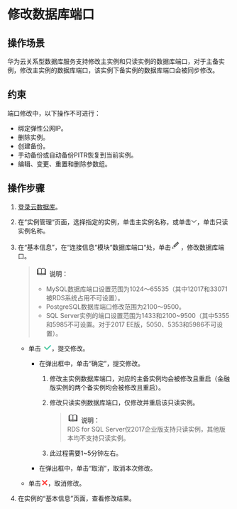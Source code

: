 # 修改数据库端口<a name="zh-cn_topic_change_database_port"></a>

## 操作场景<a name="section241540814823"></a>

华为云关系型数据库服务支持修改主实例和只读实例的数据库端口，对于主备实例，修改主实例的数据库端口，该实例下备实例的数据库端口会被同步修改。

## 约束<a name="section64561358181355"></a>

端口修改中，以下操作不可进行：

-   绑定弹性公网IP。
-   删除实例。
-   创建备份。
-   手动备份或自动备份PITR恢复到当前实例。
-   编辑、变更、重置和删除参数组。

## 操作步骤<a name="section45421719172826"></a>

1.  [登录云数据库](https://support.huaweicloud.com/qs-rds/rds_login.html)。
2.  在“实例管理“页面，选择指定的实例，单击主实例名称，或单击![](figures/下拉选择.png)，单击只读实例名称。
3.  在“基本信息”，在“连接信息“模块“数据库端口“处，单击![](figures/x-wc-file-zh-cn_image_0086557087.png)，修改数据库端口。

    >![](public_sys-resources/icon-note.gif) **说明：**   
    >-   MySQL数据库端口设置范围为1024～65535（其中12017和33071被RDS系统占用不可设置）。  
    >-   PostgreSQL数据库端口修改范围为2100～9500。  
    >-   SQL Server实例的端口设置范围为1433和2100\~9500（其中5355和5985不可设置。对于2017 EE版，5050、5353和5986不可设置）。  

    -   单击  ![](figures/端口提交.png)，提交修改。
        -   在弹出框中，单击“确定”，提交修改。
            1.  修改主实例数据库端口，对应的主备实例均会被修改且重启（金融版实例的两个备实例均会被修改且重启）。
            2.  修改只读实例数据库端口，仅修改并重启该只读实例。

                >![](public_sys-resources/icon-note.gif) **说明：**   
                >RDS for SQL Server仅2017企业版支持只读实例，其他版本均不支持只读实例。  

            3.  此过程需要1\~5分钟左右。

        -   在弹出框中，单击“取消”，取消本次修改。

    -   单击![](figures/取消02.png)，取消修改。

4.  在实例的“基本信息”页面，查看修改结果。

